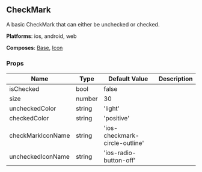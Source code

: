 ## CheckMark 
 
A basic CheckMark that can either be unchecked
or checked.

__Platforms__:  ios, android, web
 
 __Composes__: [Base](Base.md), [Icon](Icon.md) 


 ### Props
Name | Type | Default Value | Description
--- | --- | --- | --- 
isChecked | bool  | false | 
size | number  | 30 | 
uncheckedColor | string  | 'light' | 
checkedColor | string  | 'positive' | 
checkMarkIconName | string  | 'ios-checkmark-circle-outline' | 
uncheckedIconName | string  | 'ios-radio-button-off' | 
 
